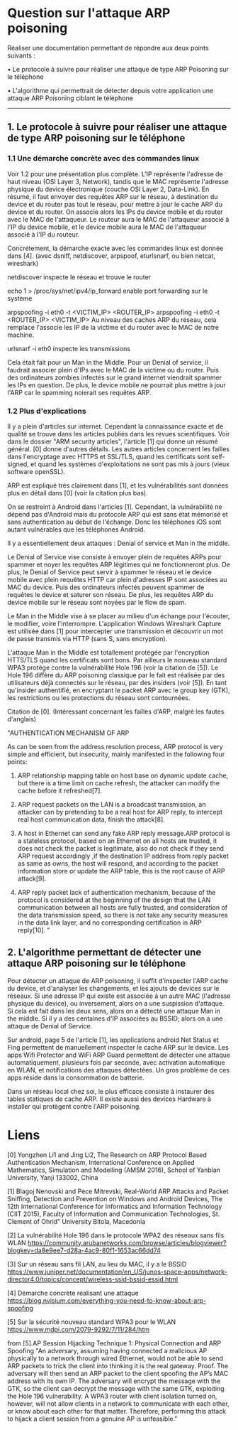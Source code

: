 # Question sur l'attaque ARP poisoning

Réaliser une documentation permettant de répondre aux deux points suivants :

• Le protocole à suivre pour réaliser une attaque de type ARP Poisoning sur le téléphone

• L'algorithme qui permettrait de détecter depuis votre application une attaque ARP
Poisoning ciblant le téléphone


------------------------------------------------------------------------------------------


## 1. Le protocole à suivre pour réaliser une attaque de type ARP poisoning sur le téléphone

### 1.1 Une démarche concrète avec des commandes linux

Voir 1.2 pour une présentation plus complète. L'IP représente l'adresse de haut niveau (OSI Layer 3, Network), tandis que le MAC représente l'adresse physique du device électronique (couche OSI Layer 2, Data-Link). En résumé, il faut envoyer des requêtes ARP sur le réseau, à destination du device et du router pas tout le réseau, pour mettre à jour le cache ARP du device et du router. On associe alors les IPs du device mobile et du router avec le MAC de l'attaqueur. Le routeur aura le MAC de l'attaqueur associé à l'IP du device mobile, et le device mobile aura le MAC de l'attaqueur associé à l'IP du routeur.

Concrétement, la démarche exacte avec les commandes linux est donnée dans [4]. (avec dsniff, netdiscover, arpspoof, eturlsnarf, ou bien netcat, wireshark)

netdiscover
inspecte le réseau et trouve le router

echo 1 > /proc/sys/net/ipv4/ip_forward
enable port forwarding sur le système

arpspoofing -i eth0 -t <VICTIM_IP> <ROUTER_IP>
arpspoofing -i eth0 -t <ROUTER_IP> <VICTIM_IP>
Au niveau des caches ARP du réseau, cela remplace l'associe les IP de la victime et du router avec le MAC de notre machine.

urlsnarf -i eth0
inspecte les transmissions

Cela était fait pour un Man in the Middle.
Pour un Denial of service, il faudrait associer plein d'IPs avec le MAC de la victime ou du router. Puis des ordinateurs zombies infectés sur le grand internet viendrait spammer les IPs en question. De plus, le device mobile ne pourrait plus mettre à jour l'ARP car le spamming noierait ses requêtes ARP.

### 1.2 Plus d'explications

Il y a plein d'articles sur internet. Cependant la connaissance exacte et de qualité se trouve dans les articles publiés dans les revues scientifiques.
Voir dans le dossier "ARM security articles", l'article [1] qui donne un résumé général. [0] donne d'autres détails. Les autres articles concernent les failles dans l'encryptage avec HTTPS et SSL/TLS, quand les certificats sont self-signed, et quand les systèmes d'exploitations ne sont pas mis à jours (vieux software openSSL).

ARP est expliqué très clairement dans [1], et les vulnérabilités sont données plus en détail dans [0] (voir la citation plus bas).

On se restreint à Android dans l'articles [1]. Cependant, la vulnérabilité ne dépend pas d'Android mais du protocole ARP qui est sans état mémorisé et sans authentication au début de l'échange. Donc les téléphones iOS sont autant vulnérables que les téléphones Android.

Il y a essentiellement deux attaques : Denial of service et Man in the middle.

Le Denial of Service vise consiste à envoyer plein de requêtes ARPs pour spammer et noyer les requêtes ARP légitimes qui ne fonctionneront plus. De plus, le Denial of Service peut servir à spammer le réseau et le device mobile avec plein requêtes HTTP car plein d'adresses IP sont associées au MAC du device. Puis des ordinateurs infectés peuvent spammer de requêtes le device et saturer son réseau. De plus, les requêtes ARP du device mobile sur le réseau sont noyées par le flow de spam.

Le Man in the Middle vise à se placer au milieu d'un échange pour l'écouter, le modifier, voire l'interrompre. L'application Windows Wireshark Capture est utilisée dans [1] pour intercepter une transmission et découvrir un mot de passe transmis via HTTP (sans S, sans encryption).

L'attaque Man in the Middle est totallement protégée par l'encryption HTTS/TLS quand les certificats sont bons. Par ailleurs le nouveau standard WPA3 protège contre la vulnérabilité Hole 196 (voir la citation de [5]). Le Hole 196 diffère du ARP poisoning classique par le fait est réalisée par des utilisateurs déjà connectés sur le réseau, par des insiders (voir [5]). En tant qu'insider authentifié, en encryptant le packet ARP avec le group key (GTK), les restrictions ou les protections du réseau sont contournées.


Citation de [0]. (Intéressant concernant les failles d'ARP, malgré les fautes d'anglais)

"AUTHENTICATION MECHANISM OF ARP

As can be seen from the address resolution process, ARP
protocol is very simple and efficient, but insecurity, mainly
manifested in the following four points:

1) ARP relationship mapping table on host base on dynamic
update cache, but there is a time limit on cache refresh, the
attacker can modify the cache before it refreshed[7].

2) ARP request packets on the LAN is a broadcast
transmission, an attacker can by pretending to be a real host
for ARP reply, to intercept real host communication data,
finish the attack[8].

3) A host in Ethernet can send any fake ARP reply
message.ARP protocol is a stateless protocol, based on an
Ethernet on all hosts are trusted, it does not check the packet is
legitimate, also do not check if they send ARP request
accordingly ,if the destination IP address from reply packet as
same as owns, the host will respond, and according to the
packet information store or update the ARP table, this is the
root cause of ARP attack[9].

4) ARP reply packet lack of authentication mechanism,
because of the protocol is considered at the beginning of the
design that the LAN communication between all hosts are fully
trusted, and consideration of the data transmission speed, so
there is not take any security measures in the data link layer,
and no corresponding certification in ARP reply[10]. "


## 2. L'algorithme permettant de détecter une attaque ARP poisoning sur le téléphone

Pour détecter un attaque de ARP poisoning, il suffit d'inspecter l'ARP cache du device, et d'analyser les changements, et les ajouts de devices sur le réseaux. Si une adresse IP qui existe est associée à un autre MAC (l'adresse physique du device), ou inversement, alors on a une suspission d'attaque. Si cela est fait dans les deux sens, alors on a détecté une attaque Man in the middle. Si il y a des centaines d'IP associées au BSSID; alors on a une attaque de Denial of Service.

Sur android, page 5 de l'article [1], les applications android Net Status et Fing permettent de manuellement inspecter le cache ARP sur le device.
Les apps Wifi Protector and WiFi ARP Guard permettent de détecter une attaque automatiquement, plusieurs fois par seconde, avec activation automatique en WLAN, et notifications des attaques détectées. Un gros problème de ces apps réside dans la consommation de batterie.

Dans un réseau local chez soi, le plus efficace consiste à instaurer des tables statiques de cache ARP. Il existe aussi des devices Hardware à installer qui protègent contre l'ARP poisoning.

# Liens

[0] Yongzhen Li1 and Jing Li2, The Research on ARP Protocol Based Authentication Mechanism, International Conference on Applied Mathematics, Simulation and Modelling (AMSM 2016), School of Yanbian University, Yanji 133002, China

[1] Blagoj Nenovski and Pece Mitrevski, Real-World ARP Attacks and Packet Sniffing, Detection and Prevention on Windows and Android Devices, The 12th International Conference for Informatics and Information Technology (CIIT 2015), Faculty of Information and Communication Technologies, St. Clement of Ohrid” University Bitola, Macedonia

[2] La vulnérabilité Hole 196 dans le protocole WPA2 des réseaux sans fils WLAN
https://community.arubanetworks.com/browse/articles/blogviewer?blogkey=da8e9ee7-d28a-4ac9-80f1-1653ac66dd74

[3] Sur un réseau sans fil LAN, au lieu du MAC, il y a le BSSID
https://www.juniper.net/documentation/en_US/junos-space-apps/network-director4.0/topics/concept/wireless-ssid-bssid-essid.html

[4] Démarche concrète réalisant une attaque
https://blog.nvisium.com/everything-you-need-to-know-about-arp-spoofing

[5] Sur la sécurité nouveau standard WPA3 pour le WLAN
https://www.mdpi.com/2079-9292/7/11/284/htm

from [5].AP Session Hijacking
Technique 1: Physical Connection and ARP Spoofing
"An adversary, assuming having connected a malicious AP physically to a network through wired Ethernet, would not be able to send ARP packets to trick the client into thinking it is the real gateway.
Proof. The adversary will then send an ARP packet to the client spoofing the AP’s MAC address with its own IP. The adversary will encrypt the message with the GTK, so the client can decrypt the message with the same GTK, exploiting the Hole 196 vulnerability. A WPA3 router with client isolation turned on, however, will not allow clients in a network to communicate with each other, or know about each other for that matter. Therefore, performing this attack to hijack a client session from a genuine AP is unfeasible."


